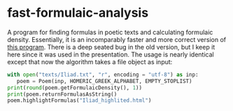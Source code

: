 fast-formulaic-analysis
=======================

A program for finding formulas in poetic texts and calculating formulaic density. Essentially, it is an incomparably faster
and more correct version of [this program](http://github.com/macleginn/poetic-formula-extractor-python).
There is a deep seated bug in the old version, but I keep it here since it was used in the presentation.
The usage is nearly identical except that now the algorithm takes a file object as input:

```python
with open("texts/Iliad.txt", "r", encoding = "utf-8") as inp:
   poem = Poem(inp, HOMERIC_GREEK_ALPHABET, EMPTY_STOPLIST)
print(round(poem.getFormulaicDensity(), 1))
print(poem.returnFormulasAsString()
poem.highlightFormulas("Iliad_highlited.html")
```
